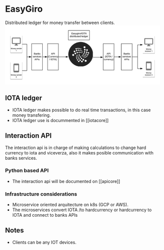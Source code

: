 # EasyGiro

Distributed ledger for money transfer between clients. 
<img src="./EasyGiro.png">


## IOTA ledger

* IOTA ledger makes possible to do real time transactions, 
in this case money transfering.  
* IOTA ledger use is docummented in [[iotacore]]

## Interaction API

The interaction api is in charge of making calculations to change hard currency to 
iota and viceverza, also it makes posible communication with banks services.  

### Python based API

* The interaction api will be documented on [[apicore]]

### Infrastructure considerations 

* Microservice oriented arquitecture on k8s (GCP or AWS).
* The microservices convert IOTA /to hardcurrency or hardcurrency to IOTA 
and connect to banks APIs


## Notes
* Clients can be any IOT devices. 
